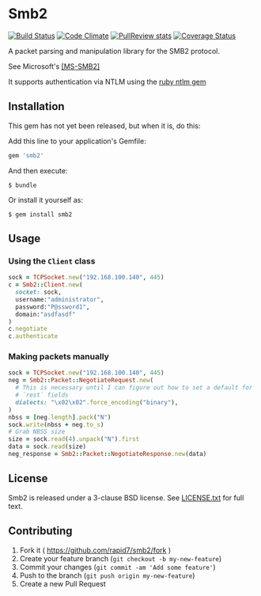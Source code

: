 # Smb2

[![Build Status](https://travis-ci.org/rapid7/smb2.svg?branch=master)](https://travis-ci.org/rapid7/smb2)
[![Code Climate](https://codeclimate.com/github/rapid7/smb2.png)](https://codeclimate.com/github/rapid7/smb2)
[![PullReview stats](https://www.pullreview.com/github/rapid7/smb2/badges/master.svg)](https://www.pullreview.com/github/rapid7/smb2/reviews/master)
[![Coverage Status](https://coveralls.io/repos/rapid7/smb2/badge.png)](https://coveralls.io/r/rapid7/smb2)

A packet parsing and manipulation library for the SMB2 protocol.

See Microsoft's [[MS-SMB2]](http://msdn.microsoft.com/en-us/library/cc246482.aspx)

It supports authentication via NTLM using the [ruby ntlm gem](https://rubygems.org/gems/rubyntlm)

## Installation

This gem has not yet been released, but when it is, do this:

Add this line to your application's Gemfile:

```ruby
gem 'smb2'
```

And then execute:

    $ bundle

Or install it yourself as:

    $ gem install smb2

## Usage

### Using the `Client` class

```ruby
sock = TCPSocket.new("192.168.100.140", 445)
c = Smb2::Client.new(
  socket: sock,
  username:"administrator",
  password:"P@ssword1",
  domain:"asdfasdf"
)
c.negotiate
c.authenticate
```

### Making packets manually

```ruby
sock = TCPSocket.new("192.168.100.140", 445)
neg = Smb2::Packet::NegotiateRequest.new(
  # This is necessary until I can figure out how to set a default for
  # `rest` fields
  dialects: "\x02\x02".force_encoding("binary"),
)
nbss = [neg.length].pack("N")
sock.write(nbss + neg.to_s)
# Grab NBSS size
size = sock.read(4).unpack("N").first
data = sock.read(size)
neg_response = Smb2::Packet::NegotiateResponse.new(data)

```

## License

Smb2 is released under a 3-clause BSD license. See [LICENSE.txt](LICENSE.txt) for full text.


## Contributing

1. Fork it ( https://github.com/rapid7/smb2/fork )
2. Create your feature branch (`git checkout -b my-new-feature`)
3. Commit your changes (`git commit -am 'Add some feature'`)
4. Push to the branch (`git push origin my-new-feature`)
5. Create a new Pull Request

